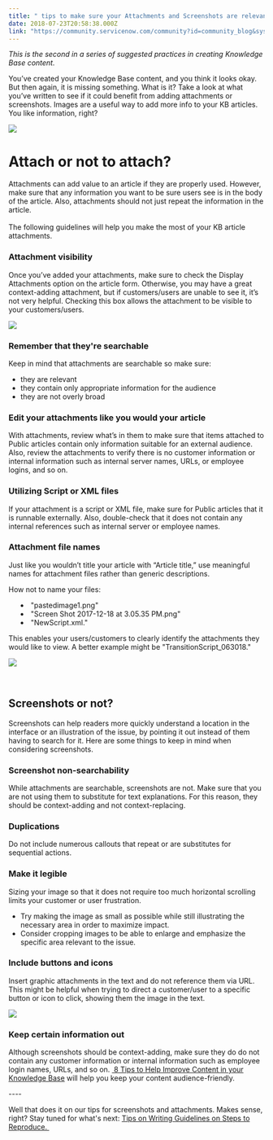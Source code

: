 ```yaml
---
title: " tips to make sure your Attachments and Screenshots are relevant and useful"
date: 2018-07-23T20:58:38.000Z
link: "https://community.servicenow.com/community?id=community_blog&sys_id=106ff4acdbef53c00be6a345ca961939"
---
```

<p><em>This is the second in a series of suggested practices in creating Knowledge Base content.</em></p>
<p>You’ve created your Knowledge Base content, and you think it looks okay. But then again, it is missing something. What is it? Take a look at what you’ve written to see if it could benefit from adding attachments or screenshots. Images are a useful way to add more info to your KB articles. You like information, right? </p>
<p><img style="max-width: 100%; max-height: 480px;" src="c5093c68db2f53c00be6a345ca9619a5.iix" /></p>
<h1>Attach or not to attach?</h1>
<p>Attachments can add value to an article if they are properly used. However, make sure that any information you want to be sure users see is in the body of the article. Also, attachments should not just repeat the information in the article.<br /><br />The following guidelines will help you make the most of your KB article attachments.</p>
<h3>Attachment visibility</h3>
<p>Once you’ve added your attachments, make sure to check the Display Attachments option on the article form. Otherwise, you may have a great context-adding attachment, but if customers/users are unable to see it, it’s not very helpful. Checking this box allows the attachment to be visible to your customers/users.</p>
<p><img src="b3dcaecddbaf9fc00be6a345ca961922.iix" /></p>
<h3>Remember that they&#39;re searchable</h3>
<p>Keep in mind that attachments are searchable so make sure:</p>
<ul><li>they are relevant</li><li>they contain only appropriate information for the audience</li><li>they are not overly broad</li></ul>
<h3>Edit your attachments like you would your article</h3>
<p>With attachments, review what’s in them to make sure that items attached to Public articles contain only information suitable for an external audience. Also, review the attachments to verify there is no customer information or internal information such as internal server names, URLs, or employee logins, and so on.</p>
<h3>Utilizing Script or XML files</h3>
<p>If your attachment is a script or XML file, make sure for Public articles that it is runnable externally. Also, double-check that it does not contain any internal references such as internal server or employee names.</p>
<h3>Attachment file names</h3>
<p>Just like you wouldn’t title your article with “Article title,” use meaningful names for attachment files rather than generic descriptions.</p>
<p>How not to name your files:</p>
<ul style="list-style-position: inside;"><li>&#34;pastedimage1.png&#34;</li><li>&#34;Screen Shot 2017-12-18 at 3.05.35 PM.png&#34;</li><li>&#34;NewScript.xml.&#34;</li></ul>
<p>This enables your users/customers to clearly identify the attachments they would like to view. A better example might be &#34;TransitionScript_063018.&#34;</p>
<p><img style="max-width: 100%; max-height: 480px;" src="26307a85db23dfc00be6a345ca96192d.iix" /></p>
<p> </p>
<h2>Screenshots or not?</h2>
<p>Screenshots can help readers more quickly understand a location in the interface or an illustration of the issue, by pointing it out instead of them having to search for it. Here are some things to keep in mind when considering screenshots.</p>
<h3>Screenshot non-searchability</h3>
<p>While attachments are searchable, screenshots are not. Make sure that you are not using them to substitute for text explanations. For this reason, they should be context-adding and not context-replacing.</p>
<h3>Duplications</h3>
<p>Do not include numerous callouts that repeat or are substitutes for sequential actions.</p>
<h3>Make it legible</h3>
<p>Sizing your image so that it does not require too much horizontal scrolling limits your customer or user frustration.</p>
<ul><li>Try making the image as small as possible while still illustrating the necessary area in order to maximize impact.</li><li>Consider cropping images to be able to enlarge and emphasize the specific area relevant to the issue.</li></ul>
<h3>Include buttons and icons</h3>
<p>Insert graphic attachments in the text and do not reference them via URL. This might be helpful when trying to direct a customer/user to a specific button or icon to click, showing them the image in the text.</p>
<p><img src="6fefa281db23dfc00be6a345ca961991.iix" /></p>
<h3>Keep certain information out</h3>
<p>Although screenshots should be context-adding, make sure they do do not contain any customer information or internal information such as employee login names, URLs, and so on. <a title=" 8 Tips to Help Improve Content in your Knowledge Base" href="http://bit.ly/ImproveKBcontent1" rel="nofollow"> 8 Tips to Help Improve Content in your Knowledge Base</a> will help you keep your content audience-friendly. </p>
<p>----</p>
<p>Well that does it on our tips for screenshots and attachments. Makes sense, right? Stay tuned for what&#39;s next: <a title="Tips on Writing Guidelines on Steps to Reproduce" href="http://bit.ly/ImproveKBcontent3" rel="nofollow">Tips on Writing Guidelines on Steps to Reproduce. </a></p>